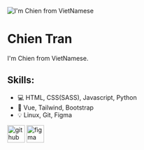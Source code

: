 ![I'm Chien from VietNamese](https://github.com/info-chientran/profile/blob/main/images/Facebook%20cover.png?raw=true)

# Chien Tran
I'm Chien from VietNamese.

## Skills: 
* 💻 HTML, CSS(SASS), Javascript, Python
* 📓 Vue, Tailwind, Bootstrap
* 💡 Linux, Git, Figma

[<img src='https://cdn.jsdelivr.net/npm/simple-icons@3.0.1/icons/github.svg' alt='github' height='40'>](https://github.com/https://github.com/info-chientran)  [<img src='https://cdn.jsdelivr.net/npm/simple-icons@3.0.1/icons/figma.svg' alt='figma' height='40'>](https://www.figma.com/files/recent?fuid=1001634276455748408)  
